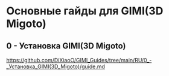 Основные гайды для GIMI(3D Migoto)
========================
0 - Установка GIMI(3D Migoto)
-------------------------
https://github.com/DiXiaoO/GIMI_Guides/tree/main/RU/0_-_Установка_GIMI(3D_Migoto)/guide.md